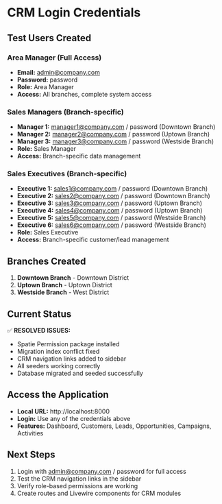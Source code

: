# CRM Login Credentials

## Test Users Created

### Area Manager (Full Access)

-   **Email:** admin@company.com
-   **Password:** password
-   **Role:** Area Manager
-   **Access:** All branches, complete system access

### Sales Managers (Branch-specific)

-   **Manager 1:** manager1@company.com / password (Downtown Branch)
-   **Manager 2:** manager2@company.com / password (Uptown Branch)
-   **Manager 3:** manager3@company.com / password (Westside Branch)
-   **Role:** Sales Manager
-   **Access:** Branch-specific data management

### Sales Executives (Branch-specific)

-   **Executive 1:** sales1@company.com / password (Downtown Branch)
-   **Executive 2:** sales2@company.com / password (Downtown Branch)
-   **Executive 3:** sales3@company.com / password (Uptown Branch)
-   **Executive 4:** sales4@company.com / password (Uptown Branch)
-   **Executive 5:** sales5@company.com / password (Westside Branch)
-   **Executive 6:** sales6@company.com / password (Westside Branch)
-   **Role:** Sales Executive
-   **Access:** Branch-specific customer/lead management

## Branches Created

1. **Downtown Branch** - Downtown District
2. **Uptown Branch** - Uptown District
3. **Westside Branch** - West District

## Current Status

✅ **RESOLVED ISSUES:**

-   Spatie Permission package installed
-   Migration index conflict fixed
-   CRM navigation links added to sidebar
-   All seeders working correctly
-   Database migrated and seeded successfully

## Access the Application

-   **Local URL:** http://localhost:8000
-   **Login:** Use any of the credentials above
-   **Features:** Dashboard, Customers, Leads, Opportunities, Campaigns, Activities

## Next Steps

1. Login with admin@company.com / password for full access
2. Test the CRM navigation links in the sidebar
3. Verify role-based permissions are working
4. Create routes and Livewire components for CRM modules
